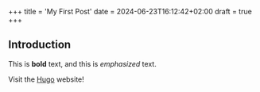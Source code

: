 +++
title = 'My First Post'
date = 2024-06-23T16:12:42+02:00
draft = true
+++


## Introduction

This is **bold** text, and this is *emphasized* text.

Visit the [Hugo](https://gohugo.io) website!